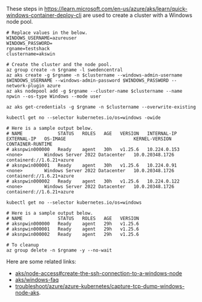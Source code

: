 These steps in https://learn.microsoft.com/en-us/azure/aks/learn/quick-windows-container-deploy-cli are used to create a cluster with a Windows node pool.

```
# Replace values in the below.
WINDOWS_USERNAME=azureuser
WINDOWS_PASSWORD=
rgname=testshack
clustername=akswin
```

```
# Create the cluster and the node pool.
az group create -n $rgname -l swedencentral
az aks create -g $rgname -n $clustername --windows-admin-username $WINDOWS_USERNAME --windows-admin-password $WINDOWS_PASSWORD --network-plugin azure
az aks nodepool add -g $rgname --cluster-name $clustername --name npwin --os-type Windows --mode user
```

```
az aks get-credentials -g $rgname -n $clustername --overwrite-existing

kubectl get no --selector kubernetes.io/os=windows -owide

# Here is a sample output below.
# NAME             STATUS   ROLES   AGE   VERSION   INTERNAL-IP    EXTERNAL-IP   OS-IMAGE                         KERNEL-VERSION    CONTAINER-RUNTIME
# aksnpwin000000   Ready    agent   30h   v1.25.6   10.224.0.153   <none>        Windows Server 2022 Datacenter   10.0.20348.1726   containerd://1.6.21+azure
# aksnpwin000001   Ready    agent   30h   v1.25.6   10.224.0.91    <none>        Windows Server 2022 Datacenter   10.0.20348.1726   containerd://1.6.21+azure
# aksnpwin000002   Ready    agent   30h   v1.25.6   10.224.0.122   <none>        Windows Server 2022 Datacenter   10.0.20348.1726   containerd://1.6.21+azure

kubectl get no --selector kubernetes.io/os=windows

# Here is a sample output below.
# NAME             STATUS   ROLES   AGE   VERSION
# aksnpwin000000   Ready    agent   29h   v1.25.6
# aksnpwin000001   Ready    agent   29h   v1.25.6
# aksnpwin000002   Ready    agent   29h   v1.25.6
```

```
# To cleanup
az group delete -n $rgname -y --no-wait
```

Here are some related links:
- [aks/node-access#create-the-ssh-connection-to-a-windows-node](https://learn.microsoft.com/en-us/azure/aks/node-access#create-the-ssh-connection-to-a-windows-node)
- [aks/windows-faq](https://learn.microsoft.com/en-us/azure/aks/windows-faq)
- [troubleshoot/azure/azure-kubernetes/capture-tcp-dump-windows-node-aks](https://learn.microsoft.com/en-us/troubleshoot/azure/azure-kubernetes/capture-tcp-dump-windows-node-aks).
